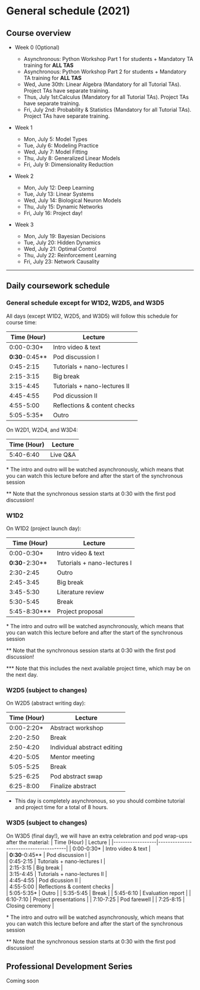 # General schedule (2021)

## Course overview
* Week 0 (Optional)
    * Asynchronous: Python Workshop Part 1 for students + Mandatory TA training for **ALL TAS**
    * Asynchronous: Python Workshop Part 2 for students + Mandatory TA training for **ALL TAS**
    * Wed, June 30th: Linear Algebra (Mandatory for all Tutorial TAs). Project TAs have separate training.
    * Thus, July 1st:Calculus (Mandatory for all Tutorial TAs). Project TAs have separate training.
    * Fri, July 2nd: Probability & Statistics (Mandatory for all Tutorial TAs). Project TAs have separate training.
    
* Week 1
    * Mon, July 5: Model Types
    * Tue, July 6: Modeling Practice
    * Wed, July 7: Model Fitting
    * Thu, July 8: Generalized Linear Models
    * Fri, July 9: Dimensionality Reduction
     
* Week 2
    * Mon, July 12: Deep Learning
    * Tue, July 13: Linear Systems
    * Wed, July 14: Biological Neuron Models
    * Thu, July 15: Dynamic Networks
    * Fri, July 16: Project day!
    
* Week 3
    * Mon, July 19: Bayesian Decisions
    * Tue, July 20: Hidden Dynamics
    * Wed, July 21: Optimal Control
    * Thu, July 22: Reinforcement Learning
    * Fri, July 23: Network Causality


----

## Daily coursework schedule

### General schedule except for W1D2, W2D5, and W3D5
All days (except W1D2, W2D5, and W3D5) will follow this schedule for course time:
 
|    Time (Hour)   |    Lecture                            | 
|------------------|---------------------------------------|
|    0:00-0:30\*   |    Intro video & text   |   
|    **0:30**-0:45**     |    Pod discussion I                   |                                      
|    0:45-2:15     |    Tutorials + nano-lectures I        |    
|    2:15-3:15     |    Big break                 |    
|    3:15-4:45     |    Tutorials + nano-lectures II      |   
|    4:45-4:55    |    Pod dicussion II       |    
|    4:55-5:00    |    Reflections & content checks               |    
|    5:05-5:35\*     |    Outro                              |
On W2D1, W2D4, and W3D4:

|    Time (Hour)   |    Lecture                            | 
|------------------|---------------------------------------|
|    5:40-6:40     |    Live Q&A                                |   

\* The intro and outro will be watched asynchronously, which means that you can watch this lecture before and after the start of the synchronous session

\** Note that the synchronous session starts at 0:30 with the first pod discussion!

### W1D2
On W1D2 (project launch day):

|    Time (Hour)   |    Lecture                            |
|------------------|---------------------------------------|
|    0:00-0:30\*   |    Intro video & text   |   
|    **0:30**-2:30**     |    Tutorials + nano-lectures I                   |                                      
|    2:30-2:45     |    Outro           |
|    2:45-3:45     |    Big break                 |    
|    3:45-5:30     |    Literature review   |
|    5:30-5:45     |    Break     |
|    5:45-8:30***   |    Project proposal    |

\* The intro and outro will be watched asynchronously, which means that you can watch this lecture before and after the start of the synchronous session 

\** Note that the synchronous session starts at 0:30 with the first pod discussion!

\*** Note that this includes the next available project time, which may be on the next day.

### W2D5 (subject to changes)
On W2D5 (abstract writing day):

|    Time (Hour)   |    Lecture                            |
|------------------|---------------------------------------|
|  0:00-2:20\*     |    Abstract workshop                  |
|  2:20-2:50     |    Break                              |
|  2:50-4:20     |    Individual abstract editing        |
|  4:20-5:05     |    Mentor meeting                     |
|  5:05-5:25     |    Break                              |
|  5:25-6:25     |    Pod abstract swap                  |
|  6:25-8:00     |    Finalize abstract                  |

* This day is completely asynchronous, so you should combine tutorial and project time for a total of 8 hours. 

### W3D5 (subject to changes)
On W3D5 (final day!), we will have an extra celebration and pod wrap-ups after the material:
|    Time (Hour)   |    Lecture                            | 
|------------------|---------------------------------------|
|    0:00-0:30\*   |    Intro video & text   |   
|    **0:30**-0:45**     |    Pod discussion I                   |                                      
|    0:45-2:15     |    Tutorials + nano-lectures I        |    
|    2:15-3:15     |    Big break                 |    
|    3:15-4:45     |    Tutorials + nano-lectures II      |   
|    4:45-4:55    |    Pod dicussion II       |    
|    4:55-5:00    |    Reflections & content checks               |    
|    5:05-5:35\*     |    Outro                              |
|    5:35-5:45     |    Break                        |
|    5:45-6:10    |    Evaluation report                      |
|    6:10-7:10    |    Project presentations                      |
|    7:10-7:25    |    Pod farewell                      |
|    7:25-8:15    |    Closing ceremony                      |

\* The intro and outro will be watched asynchronously, which means that you can watch this lecture before and after the start of the synchronous session 

\** Note that the synchronous session starts at 0:30 with the first pod discussion!

## Professional Development Series

Coming soon
